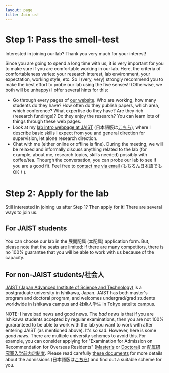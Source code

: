 ```yaml
---
layout: page
title: Join us!
---
```


# Step 1: Pass the smell-test

Interested in joining our lab? Thank you very much for your interest!

Since you are going to spend a long time with us, it is very important for you to make sure if you are comfortable working in our lab.
Here, the criteria of comfortableness varies: your research interest, lab environment, your expectation, working style, etc.
So I (very, very) strongly recommend you to make the best effort to probe our lab using the five senses!! (Otherwise, we both will be unhappy)
I offer several hints for this:

- Go through every pages of [our website](https://rebelsnlu-jaist.github.io/). Who are working, how many students do they have? How often do they publish papers, which area, which conference? What expertise do they have? Are they rich (research fundings)? Do they enjoy the research? You can learn lots of things through these web pages.
- Look at my [lab intro webpage at JAIST](https://www.jaist.ac.jp/english/laboratory/cs/inoue.html) (日本語版は[こちら](https://www.jaist.ac.jp/laboratory/cs/inoue.html)), where I describe basic skills I expect from you and general direction for supervision, let alone research direction.
- Chat with me (either online or offline is fine). During the meeting, we will be relaxed and informally discuss anything related to the lab (for example, about me, research topics, skills needed) possibly with coffee/tea.
Thourgh the conversation, you can probe our lab to see if you are a good fit. Feel free to [contact me via email](https://rebelsnlu-jaist.github.io/contact.html) (もちろん日本語でもOK！). 


# Step 2: Apply for the lab

Still interested in joining us after Step 1? Then apply for it! There are several ways to join us.


## For JAIST students

You can choose our lab in the 展開配属 (本配属) application form.
But, please note that the seats are limited: if there are many competitors, there is no 100% guarantee that you will be able to work with us because of the capacity.

## For non-JAIST students/社会人

[JAIST (Japan Advanced Institute of Science and Technology)](http://www.jaist.ac.jp/english/) is a postgraduate university in Ishikawa, Japan.
JAIST has both master's program and doctoral program, and welcomes undergrad/grad students worldwide in Ishikawa campus and 社会人学生 in Tokyo satelite campus.

NOTE: I have bad news and good news.
The *bad news* is that if you are Ishikawa students accepted by regular examinations, then you are not 100% guraranteed to be able to work with the lab you want to work with after entering JAIST (as mentioned above).
It's so sad.
However, here is some *good news*.
There are multiple university schemes to avoid this.
For example, you can consider applying for "Examination for Admission on Recommendation for Overseas Residents" ([Master's](https://www.jaist.ac.jp/english/admissions/application-guide/guide-m.html) or [Doctoral](https://www.jaist.ac.jp/english/admissions/application-guide/guide-d.html)) or [配属研究室入学前内定制度](https://www.jaist.ac.jp/education/procedures/lab-assignment.html).
Please read carefully [these documents](https://www.jaist.ac.jp/english/admissions/) for more details about the admissions (日本語版は[こちら](https://www.jaist.ac.jp/education/procedures/)) and find out a suitable scheme for you.

